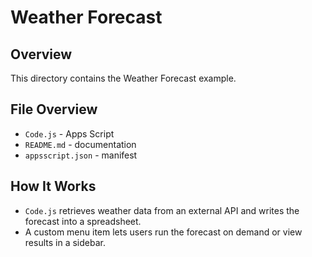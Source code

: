 # Weather Forecast

## Overview
This directory contains the Weather Forecast example.

## File Overview
- `Code.js` - Apps Script
- `README.md` - documentation
- `appsscript.json` - manifest


## How It Works
- `Code.js` retrieves weather data from an external API and writes the forecast into a spreadsheet.
- A custom menu item lets users run the forecast on demand or view results in a sidebar.
